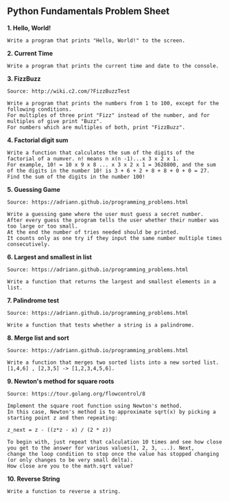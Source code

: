 ## Python Fundamentals Problem Sheet 

**1. Hello, World!**

	Write a program that prints "Hello, World!" to the screen.
**2. Current Time**
	
	Write a program that prints the current time and date to the console.
**3. FizzBuzz**
	
	Source: http://wiki.c2.com/?FizzBuzzTest
	
	Write a program that prints the numbers from 1 to 100, except for the following conditions.
	For multiples of three print "Fizz" instead of the number, and for multiples of give print "Buzz".
	For numbers which are multiples of both, print "FizzBuzz".
**4. Factorial digit sum**
	
	Write a function that calculates the sum of the digits of the factorial of a numver. n! means n x(n -1)...x 3 x 2 x 1. 
	For example, 10! = 10 x 9 x 8 ... x 3 x 2 x 1 = 3628800, and the sum of the digits in the number 10! is 3 + 6 + 2 + 8 + 8 + 0 + 0 = 27. 
	Find the sum of the digits in the number 100!
**5. Guessing Game**
	
	Source: https://adriann.github.io/programming_problems.html
	
	Write a guessing game where the user must guess a secret number. 
	After every guess the program tells the user whether their number was too large or too small. 
	At the end the number of tries needed should be printed. 
	It counts only as one try if they input the same number multiple times consecutively.
**6. Largest and smallest in list**
	
	Source: https://adriann.github.io/programming_problems.html
	
	Write a function that returns the largest and smallest elements in a list. 
**7. Palindrome test**
	
	Source: https://adriann.github.io/programming_problems.html  
	
	Write a function that tests whether a string is a palindrome.
**8. Merge list and sort**
	
	Source: https://adriann.github.io/programming_problems.html 
	
	Write a function that merges two sorted lists into a new sorted list. [1,4,6] , [2,3,5] -> [1,2,3,4,5,6].
**9. Newton's method for square roots**
	
	Source: https://tour.golang.org/flowcontrol/8 
	
	Implement the square root function using Newton's method. 
	In this case, Newton's method is to approximate sqrt(x) by picking a starting point z and then repeating:
	
	z_next = z - ((z*z - x) / (2 * z))

	To begin with, just repeat that calculation 10 times and see how close you get to the answer for various values(1, 2, 3, ...). Next,  
	change the loop condition to stop once the value has stopped changing (or only changes to be very small delta). 
	How close are you to the math.sqrt value?
**10. Reverse String**
	
	Write a function to reverse a string.